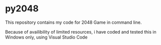 # py2048

This repository contains my code for 2048 Game in command line.

Because of availibility of limited resources, i have coded and tested this in Windows only, using Visual Studio Code

